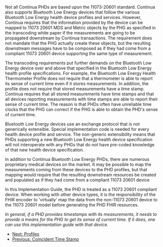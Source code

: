 Not all Continua PHDs are based upon the 11073-20601 standard. Continua also supports Bluetooth Low Energy devices that follow the various Bluetooth Low Energy health device profiles and services. However, Continua requires that the information provided by the device can be mapped to 11073 20601 MDS and Metric objects by the PHG as specified in the transcoding white paper if the measurements are going to be propagated downstream by Continua transactions. The requirement does not mandate that the PHG actually create these objects, but the resulting downstream messages have to be composed as if they had come from a compliant 11073 20601 device supporting the same type of measurement.

The transcoding requirements put further demands on the Bluetooth Low Energy device over and above that specified in the Bluetooth Low Energy health profile specifications. For example, the Bluetooth Low Energy Health Thermometer Profile does not require that a thermometer is able to report its sense of current time even if it stores measurements. In addition, the profile does not require that stored measurements have a time stamp. Continua requires that all stored measurements have time stamps and that all devices reporting measurements with time stamps are able to report their sense of current time. The reason is that PHDs often have unreliable time clocks that the PHG can correct if the PHG is able to obtain the PHD's sense of current time.

Bluetooth Low Energy devices use an exchange protocol that is not generically extensible. Special implementation code is needed for every health device profile and service. The non-generic extensibility means that PHDs supporting a new Bluetooth Low Energy health device specification will not interoperate with any PHGs that do not have pre-coded knowledge of that new health device specification.

In addition to Continua Bluetooth Low Energy PHDs, there are numerous proprietary medical devices on the market. It may be possible to map the measurements coming from these devices to the PHD profiles, but that mapping would require that the resulting downstream resources be created and populated as if they had come from a compliant 11073 20601 device

In this Implementation Guide, the PHD is treated as a 11073 20601 compliant device. When working with other device types, it is the responsibility of the FHIR encoder to 'virtually' map the data from the non-11073 20601 device to the 11073 20601 model before generating the PHD FHIR resources.

*In general, if a PHD provides timestamps with its measurements, it needs to provide a means for the PHG to get its sense of current time. If it does, one can use this implementation guide with that device.*

 - [Next: Profiles](profiles.html)
 - [Previous: Coincident Time Stamp](CoincidentTimeStamp.html)